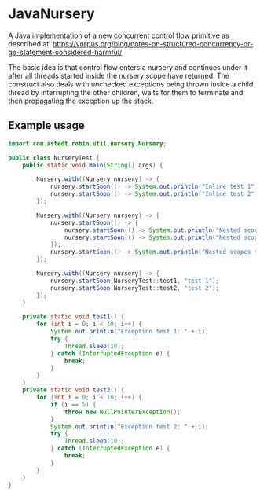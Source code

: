 # JavaNursery
A Java implementation of a new concurrent control flow primitive as described at: https://vorpus.org/blog/notes-on-structured-concurrency-or-go-statement-considered-harmful/

The basic idea is that control flow enters a nursery and continues under it after all threads started inside the nursery scope have returned. The construct also deals with unchecked exceptions being thrown inside a child thread by interrupting the other children, waits for them to terminate and then propagating the exception up the stack.

## Example usage
```java
import com.astedt.robin.util.nursery.Nursery;

public class NurseryTest {
    public static void main(String[] args) {

        Nursery.with((Nursery nursery) -> {
            nursery.startSoon(() -> System.out.println("Inline test 1"));
            nursery.startSoon(() -> System.out.println("Inline test 2"));
        });

        Nursery.with((Nursery nursery) -> {
            nursery.startSoon(() -> {
                nursery.startSoon(() -> System.out.println("Nested scopes test 1"));
                nursery.startSoon(() -> System.out.println("Nested scopes test 2"));
            });
            nursery.startSoon(() -> System.out.println("Nested scopes test 3"));
        });

        Nursery.with((Nursery nursery) -> {
            nursery.startSoon(NurseryTest::test1, "test 1");
            nursery.startSoon(NurseryTest::test2, "test 2");
        });
    }

    private static void test1() {
        for (int i = 0; i < 10; i++) {
            System.out.println("Exception test 1: " + i);
            try {
                Thread.sleep(10);
            } catch (InterruptedException e) {
                break;
            }
        }
    }
    private static void test2() {
        for (int i = 0; i < 10; i++) {
            if (i == 5) {
                throw new NullPointerException();
            }
            System.out.println("Exception test 2: " + i);
            try {
                Thread.sleep(10);
            } catch (InterruptedException e) {
                break;
            }
        }
    }
}
```
